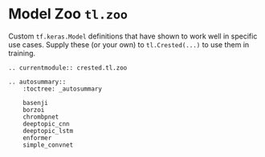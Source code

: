 # Model Zoo `tl.zoo`

Custom `tf.keras.Model` definitions that have shown to work well in specific use cases.
Supply these (or your own) to `tl.Crested(...)` to use them in training.

```{eval-rst}
.. currentmodule:: crested.tl.zoo
```

```{eval-rst}
.. autosummary::
    :toctree: _autosummary

    basenji
    borzoi
    chrombpnet
    deeptopic_cnn
    deeptopic_lstm
    enformer
    simple_convnet
```
